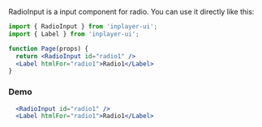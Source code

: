 RadioInput is a input component for radio. You can use it directly like this:

```jsx static
import { RadioInput } from 'inplayer-ui';
import { Label } from 'inplayer-ui';

function Page(props) {
  return <RadioInput id="radio1" />
  <Label htmlFor="radio1">Radio1</Label>
}
```

### Demo

```jsx
  <RadioInput id="radio1" />
  <Label htmlFor="radio1">Radio1</Label>
```
